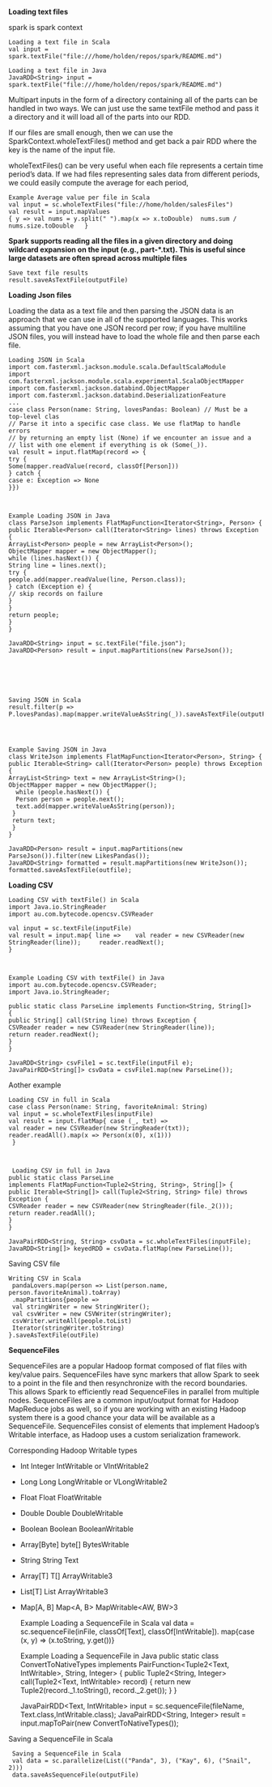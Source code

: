 ****Loading text files****

spark is spark context

    Loading a text file in Scala
    val input = spark.textFile("file:///home/holden/repos/spark/README.md")

    Loading a text file in Java
    JavaRDD<String> input = spark.textFile("file:///home/holden/repos/spark/README.md")


Multipart inputs in the form of a directory containing all of the parts can be handled in two ways. We can just use the same textFile method and pass it a directory and it will load all of the parts into our RDD.

If our files are small enough, then we can use the SparkContext.wholeTextFiles() method and get back a pair RDD where the key is the name of the input file.

wholeTextFiles() can be very useful when each file represents a certain time period’s data. If we had files representing sales data from different periods, we could easily compute the average for each period,

    Example Average value per file in Scala
    val input = sc.wholeTextFiles("file://home/holden/salesFiles")
    val result = input.mapValues 
    { y => val nums = y.split(" ").map(x => x.toDouble)  nums.sum / nums.size.toDouble   }

**Spark supports reading all the files in a given directory and doing wildcard expansion on the input (e.g., part-*.txt). This is useful since large datasets are often spread across multiple files**

    Save text file results
    result.saveAsTextFile(outputFile)


****Loading Json files****

Loading the data as a text file and then parsing the JSON data is an approach that we can use in all of the supported languages. This works assuming that you have one JSON record per row; if you have multiline JSON files, you will instead have to load the whole file and then parse each file.


    Loading JSON in Scala
    import com.fasterxml.jackson.module.scala.DefaultScalaModule
    import com.fasterxml.jackson.module.scala.experimental.ScalaObjectMapper
    import com.fasterxml.jackson.databind.ObjectMapper
    import com.fasterxml.jackson.databind.DeserializationFeature
    ...
    case class Person(name: String, lovesPandas: Boolean) // Must be a top-level clas
    // Parse it into a specific case class. We use flatMap to handle errors
    // by returning an empty list (None) if we encounter an issue and a
    // list with one element if everything is ok (Some(_)).
    val result = input.flatMap(record => {
    try {
    Some(mapper.readValue(record, classOf[Person]))
    } catch {
    case e: Exception => None
    }})



    Example Loading JSON in Java
    class ParseJson implements FlatMapFunction<Iterator<String>, Person> {
    public Iterable<Person> call(Iterator<String> lines) throws Exception {
    ArrayList<Person> people = new ArrayList<Person>();
    ObjectMapper mapper = new ObjectMapper();
    while (lines.hasNext()) {
    String line = lines.next();
    try {
    people.add(mapper.readValue(line, Person.class));
    } catch (Exception e) {
    // skip records on failure
    }
    }
    return people;
    }
    }

    JavaRDD<String> input = sc.textFile("file.json");
    JavaRDD<Person> result = input.mapPartitions(new ParseJson());






    Saving JSON in Scala
    result.filter(p => P.lovesPandas).map(mapper.writeValueAsString(_)).saveAsTextFile(outputFile)




    Example Saving JSON in Java
    class WriteJson implements FlatMapFunction<Iterator<Person>, String> {
    public Iterable<String> call(Iterator<Person> people) throws Exception {
    ArrayList<String> text = new ArrayList<String>();
    ObjectMapper mapper = new ObjectMapper();
      while (people.hasNext()) {
      Person person = people.next();
      text.add(mapper.writeValueAsString(person));
     }
     return text;
     }
    }
    
    JavaRDD<Person> result = input.mapPartitions(new ParseJson()).filter(new LikesPandas());
    JavaRDD<String> formatted = result.mapPartitions(new WriteJson());
    formatted.saveAsTextFile(outfile);



****Loading CSV****

    Loading CSV with textFile() in Scala
    import Java.io.StringReader
    import au.com.bytecode.opencsv.CSVReader

    val input = sc.textFile(inputFile)
    val result = input.map{ line =>    val reader = new CSVReader(new StringReader(line));     reader.readNext();
    }



    Example Loading CSV with textFile() in Java
    import au.com.bytecode.opencsv.CSVReader;
    import Java.io.StringReader;

    public static class ParseLine implements Function<String, String[]>
    {
    public String[] call(String line) throws Exception {
    CSVReader reader = new CSVReader(new StringReader(line));
    return reader.readNext();
    }
    }

    JavaRDD<String> csvFile1 = sc.textFile(inputFil e);
    JavaPairRDD<String[]> csvData = csvFile1.map(new ParseLine());




Aother example 

    Loading CSV in full in Scala
    case class Person(name: String, favoriteAnimal: String)
    val input = sc.wholeTextFiles(inputFile)
    val result = input.flatMap{ case (_, txt) =>
    val reader = new CSVReader(new StringReader(txt));
    reader.readAll().map(x => Person(x(0), x(1)))
     }
                             


     Loading CSV in full in Java
    public static class ParseLine
    implements FlatMapFunction<Tuple2<String, String>, String[]> {
    public Iterable<String[]> call(Tuple2<String, String> file) throws Exception {
    CSVReader reader = new CSVReader(new StringReader(file._2()));
    return reader.readAll();
    }
    }

    JavaPairRDD<String, String> csvData = sc.wholeTextFiles(inputFile);
    JavaRDD<String[]> keyedRDD = csvData.flatMap(new ParseLine());  


Saving CSV file

    Writing CSV in Scala
     pandaLovers.map(person => List(person.name, person.favoriteAnimal).toArray)
     .mapPartitions{people =>
     val stringWriter = new StringWriter();
     val csvWriter = new CSVWriter(stringWriter);
     csvWriter.writeAll(people.toList)
     Iterator(stringWriter.toString)
    }.saveAsTextFile(outFile)                                                                                                                                                                                                                                                                                                                                                                                                                                                                                                                                                                                                                       


******SequenceFiles******

SequenceFiles are a popular Hadoop format composed of flat files with key/value pairs. SequenceFiles have sync markers that allow Spark to seek to a point in the file and then resynchronize with the record boundaries. This allows Spark to efficiently read SequenceFiles in parallel from multiple nodes. SequenceFiles are a common input/output format for Hadoop MapReduce jobs as well, so if you are working with an existing Hadoop system there is a good chance your data will be available as a SequenceFile.
SequenceFiles consist of elements that implement Hadoop’s Writable interface, as Hadoop uses a custom serialization framework.


Corresponding Hadoop Writable types

* Int Integer IntWritable or VIntWritable2
* Long Long LongWritable or VLongWritable2
* Float Float FloatWritable
* Double Double DoubleWritable
* Boolean Boolean BooleanWritable
* Array[Byte] byte[] BytesWritable
* String String Text
* Array[T] T[] ArrayWritable<TW>3
* List[T] List<T> ArrayWritable<TW>3
* Map[A, B] Map<A, B> MapWritable<AW, BW>3


    Example Loading a SequenceFile in Scala
    val data = sc.sequenceFile(inFile, classOf[Text], classOf[IntWritable]).
    map{case (x, y) => (x.toString, y.get())}

    Example Loading a SequenceFile in Java
    public static class ConvertToNativeTypes implements
    PairFunction<Tuple2<Text, IntWritable>, String, Integer> {
    public Tuple2<String, Integer> call(Tuple2<Text, IntWritable> record) {
    return new Tuple2(record._1.toString(), record._2.get());
    }
    }

    JavaPairRDD<Text, IntWritable> input = sc.sequenceFile(fileName, Text.class,IntWritable.class);
    JavaPairRDD<String, Integer> result = input.mapToPair(new ConvertToNativeTypes());

Saving a SequenceFile in Scala

     Saving a SequenceFile in Scala
     val data = sc.parallelize(List(("Panda", 3), ("Kay", 6), ("Snail", 2)))
     data.saveAsSequenceFile(outputFile)